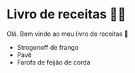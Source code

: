 # Livro de receitas 👨‍🍳

Olá. Bem vindo ao meu livro de receitas 👋
- Strogonoff de frango
- Pavê
- Farofa de feijão de corda
